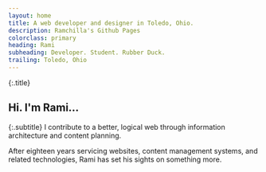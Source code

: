 ```yaml
---
layout: home
title: A web developer and designer in Toledo, Ohio.
description: Ramchilla's Github Pages
colorclass: primary
heading: Rami
subheading: Developer. Student. Rubber Duck.
trailing: Toledo, Ohio
---
```

{:.title}
## Hi. I'm Rami&hellip;

{:.subtitle}
I contribute to a better, logical web through information architecture and content planning.

After eighteen years servicing websites, content management systems, and related technologies, Rami has set his sights on something more. 
